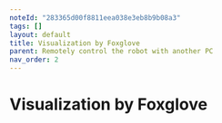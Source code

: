 ```yaml
---
noteId: "283365d00f8811eea038e3eb8b9b08a3"
tags: []
layout: default
title: Visualization by Foxglove
parent: Remotely control the robot with another PC
nav_order: 2
---
```


# Visualization by Foxglove